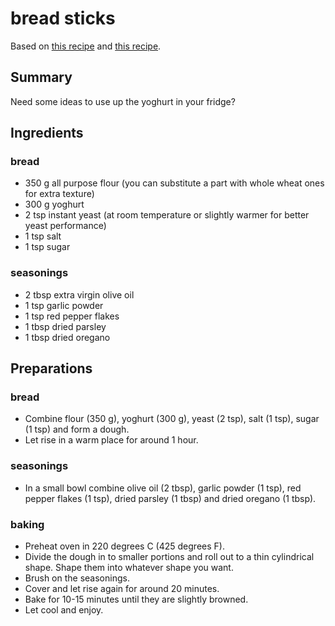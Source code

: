 # bread sticks

Based on [this recipe](https://www.onionringsandthings.com/two-ingredient-breadsticks/) and [this recipe](https://www.theslowroasteditalian.com/2012/02/parmesan-herb-bread-sticks.html).

## Summary

Need some ideas to use up the yoghurt in your fridge?


## Ingredients

### bread

- 350 g all purpose flour (you can substitute a part with whole wheat ones for extra texture)
- 300 g yoghurt
- 2 tsp instant yeast (at room temperature or slightly warmer for better yeast performance)
- 1 tsp salt
- 1 tsp sugar

### seasonings

- 2 tbsp extra virgin olive oil 
- 1 tsp garlic powder
- 1 tsp red pepper flakes
- 1 tbsp dried parsley
- 1 tbsp dried oregano



## Preparations

### bread 

- Combine flour (350 g), yoghurt (300 g), yeast (2 tsp), salt (1 tsp), sugar (1 tsp) and form a dough.
- Let rise in a warm place for around 1 hour.

### seasonings

- In a small bowl combine olive oil (2 tbsp), garlic powder (1 tsp), red pepper flakes (1 tsp), dried parsley (1 tbsp) and dried oregano (1 tbsp).

### baking

- Preheat oven in 220 degrees C (425 degrees F).
- Divide the dough in to smaller portions and roll out to a thin cylindrical shape. Shape them into whatever shape you want.
- Brush on the seasonings.
- Cover and let rise again for around 20 minutes.
- Bake for 10-15 minutes until they are slightly browned.
- Let cool and enjoy.
